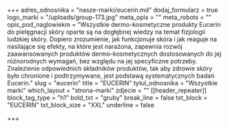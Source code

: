 +++
adres_odnosnika = "nasze-marki/eucerin.md"
dodaj_formularz = true
logo_marki = "/uploads/group-173.jpg"
meta_opis = ""
meta_robots = ""
opis_pod_naglowiekm = "Wszystkie dermo-kosmetyczne produkty Eucerin do pielęgnacji skóry oparte są na dogłębnej wiedzy na temat fizjologii ludzkiej skóry. Dopiero zrozumienie, jak funkcjonuje skóra i jak reaguje na nasilające się efekty, na które jest narażona, zapewnia rozwój zaawansowanych produktów dermo-kosmetycznych dostosowanych do jej różnorodnych wymagań, bez względu na jej specyficzne potrzeby. Znalezienie odpowiednich składników produktów, tak aby zdrowie skóry było chronione i podtrzymywane, jest podstawą systematycznych badań Eucerin."
slug = "eucerin"
title = "EUCERIN"
tytul_odnosnika = "Wszystkie marki"
which_layout = "strona-marki"
zdjecie = ""
[[header_repeater]]
block_tag_type = "h1"
bold_txt = "gruby"
break_line = false
txt_block = "EUCERIN"
txt_block_size = "XXL"
underline = false

+++

